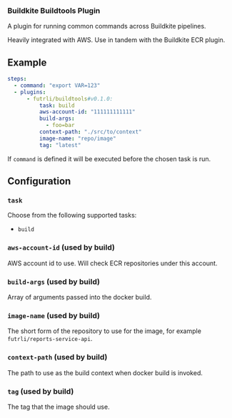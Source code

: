 ### Buildkite Buildtools Plugin

A plugin for running common commands across Buildkite pipelines.

Heavily integrated with AWS. Use in tandem with the Buildkite ECR plugin.


## Example

```yml
steps:
  - command: "export VAR=123"
  - plugins:
      - futrli/buildtools#v0.1.0:
          task: build
          aws-account-id: "111111111111"
          build-args:
            - foo=bar
          context-path: "./src/to/context"
          image-name: "repo/image"
          tag: "latest"
```

If `command` is defined it will be executed before the chosen task is run.

## Configuration

### `task`

Choose from the following supported tasks:

- `build`

### `aws-account-id` (used by build)

AWS account id to use. Will check ECR repositories under this account.

### `build-args` (used by build)

Array of arguments passed into the docker build.

### `image-name` (used by build)

The short form of the repository to use for the image, for example `futrli/reports-service-api`.

### `context-path` (used by build)

The path to use as the build context when docker build is invoked.

### `tag` (used by build)

The tag that the image should use.
